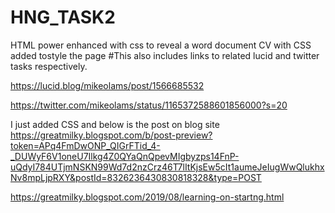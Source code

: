 # HNG_TASK2
HTML power enhanced with css to reveal a word document CV with CSS added tostyle the page
#This also includes links to related lucid and twitter tasks respectively.

https://lucid.blog/mikeolams/post/1566685532

https://twitter.com/mikeolams/status/1165372588601856000?s=20


I just added CSS and below is the post on blog site
https://greatmilky.blogspot.com/b/post-preview?token=APq4FmDwONP_QIGrFTid_4-_DUWyF6V1oneU7Ilkg4Z0QYaQnQpevMIgbyzps14FnP-uQdyI784UTjmNSKN99Wd7d2nzCrz46T7lItKjsEw5cIt1aumeJeIugWwQlukhxNv8mpLjpRXY&postId=8326236430830818328&type=POST

https://greatmilky.blogspot.com/2019/08/learning-on-startng.html
